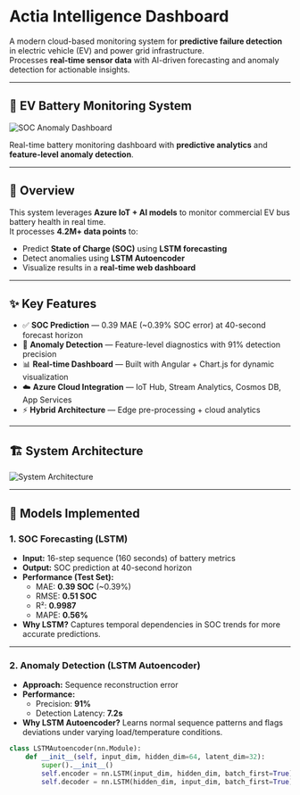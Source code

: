 # Actia Intelligence Dashboard

A modern cloud-based monitoring system for **predictive failure detection** in electric vehicle (EV) and power grid infrastructure.  
Processes **real-time sensor data** with AI-driven forecasting and anomaly detection for actionable insights.

---

## 🚗 EV Battery Monitoring System

![SOC Anomaly Dashboard](https://via.placeholder.com/800x400?text=SOC+Anomaly+Dashboard)

Real-time battery monitoring dashboard with **predictive analytics** and **feature-level anomaly detection**.

---

## 📌 Overview
This system leverages **Azure IoT + AI models** to monitor commercial EV bus battery health in real time.  
It processes **4.2M+ data points** to:
- Predict **State of Charge (SOC)** using **LSTM forecasting**
- Detect anomalies using **LSTM Autoencoder**
- Visualize results in a **real-time web dashboard**

---

## ✨ Key Features
- ✅ **SOC Prediction** — 0.39 MAE (~0.39% SOC error) at 40-second forecast horizon  
- 🚨 **Anomaly Detection** — Feature-level diagnostics with 91% detection precision  
- 📊 **Real-time Dashboard** — Built with Angular + Chart.js for dynamic visualization  
- ☁️ **Azure Cloud Integration** — IoT Hub, Stream Analytics, Cosmos DB, App Services  
- ⚡ **Hybrid Architecture** — Edge pre-processing + cloud analytics

---

## 🏗 System Architecture

![System Architecture](https://github.com/user-attachments/assets/be65d605-aee6-4272-bdf3-4b4b38e2d42c)

---

## 🤖 Models Implemented

### 1. SOC Forecasting (LSTM)
- **Input:** 16-step sequence (160 seconds) of battery metrics  
- **Output:** SOC prediction at 40-second horizon  
- **Performance (Test Set):**
  - MAE: **0.39 SOC** (~0.39%)
  - RMSE: **0.51 SOC**
  - R²: **0.9987**
  - MAPE: **0.56%**
- **Why LSTM?** Captures temporal dependencies in SOC trends for more accurate predictions.

---

### 2. Anomaly Detection (LSTM Autoencoder)
- **Approach:** Sequence reconstruction error  
- **Performance:**
  - Precision: **91%**
  - Detection Latency: **7.2s**
- **Why LSTM Autoencoder?** Learns normal sequence patterns and flags deviations under varying load/temperature conditions.

```python
class LSTMAutoencoder(nn.Module):
    def __init__(self, input_dim, hidden_dim=64, latent_dim=32):
        super().__init__()
        self.encoder = nn.LSTM(input_dim, hidden_dim, batch_first=True)
        self.decoder = nn.LSTM(hidden_dim, input_dim, batch_first=True)
